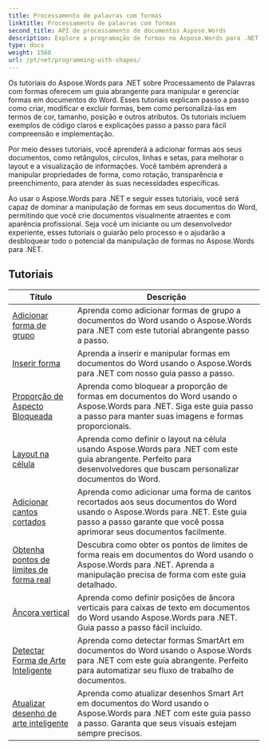 ```yaml
---
title: Processamento de palavras com formas
linktitle: Processamento de palavras com formas
second_title: API de processamento de documentos Aspose.Words
description: Explore a programação de formas no Aspose.Words para .NET. Aprenda a manipular e personalizar formas em seus documentos do Word com tutoriais passo a passo e código de exemplo em C#.
type: docs
weight: 1560
url: /pt/net/programming-with-shapes/
---
```

Os tutoriais do Aspose.Words para .NET sobre Processamento de Palavras com formas oferecem um guia abrangente para manipular e gerenciar formas em documentos do Word. Esses tutoriais explicam passo a passo como criar, modificar e excluir formas, bem como personalizá-las em termos de cor, tamanho, posição e outros atributos. Os tutoriais incluem exemplos de código claros e explicações passo a passo para fácil compreensão e implementação.

Por meio desses tutoriais, você aprenderá a adicionar formas aos seus documentos, como retângulos, círculos, linhas e setas, para melhorar o layout e a visualização de informações. Você também aprenderá a manipular propriedades de forma, como rotação, transparência e preenchimento, para atender às suas necessidades específicas.

Ao usar o Aspose.Words para .NET e seguir esses tutoriais, você será capaz de dominar a manipulação de formas em seus documentos do Word, permitindo que você crie documentos visualmente atraentes e com aparência profissional. Seja você um iniciante ou um desenvolvedor experiente, esses tutoriais o guiarão pelo processo e o ajudarão a desbloquear todo o potencial da manipulação de formas no Aspose.Words para .NET.

 ## Tutoriais
| Título | Descrição |
| --- | --- |
| [Adicionar forma de grupo](./add-group-shape/) | Aprenda como adicionar formas de grupo a documentos do Word usando o Aspose.Words para .NET com este tutorial abrangente passo a passo. |
| [Inserir forma](./insert-shape/) | Aprenda a inserir e manipular formas em documentos do Word usando o Aspose.Words para .NET com nosso guia passo a passo. |
| [Proporção de Aspecto Bloqueada](./aspect-ratio-locked/) | Aprenda como bloquear a proporção de formas em documentos do Word usando o Aspose.Words para .NET. Siga este guia passo a passo para manter suas imagens e formas proporcionais. |
| [Layout na célula](./layout-in-cell/) | Aprenda como definir o layout na célula usando Aspose.Words para .NET com este guia abrangente. Perfeito para desenvolvedores que buscam personalizar documentos do Word. |
| [Adicionar cantos cortados](./add-corners-snipped/) | Aprenda como adicionar uma forma de cantos recortados aos seus documentos do Word usando o Aspose.Words para .NET. Este guia passo a passo garante que você possa aprimorar seus documentos facilmente. |
| [Obtenha pontos de limites de forma real](./get-actual-shape-bounds-points/) | Descubra como obter os pontos de limites de forma reais em documentos do Word usando o Aspose.Words para .NET. Aprenda a manipulação precisa de forma com este guia detalhado. |
| [Âncora vertical](./vertical-anchor/) | Aprenda como definir posições de âncora verticais para caixas de texto em documentos do Word usando Aspose.Words para .NET. Guia passo a passo fácil incluído.|
| [Detectar Forma de Arte Inteligente](./detect-smart-art-shape/) | Aprenda como detectar formas SmartArt em documentos do Word usando o Aspose.Words para .NET com este guia abrangente. Perfeito para automatizar seu fluxo de trabalho de documentos. |
| [Atualizar desenho de arte inteligente](./update-smart-art-drawing/) | Aprenda como atualizar desenhos Smart Art em documentos do Word usando o Aspose.Words para .NET com este guia passo a passo. Garanta que seus visuais estejam sempre precisos. |